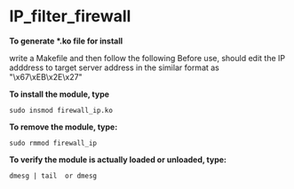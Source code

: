 # IP_filter_firewall

__To generate *.ko file for install__

  write a Makefile and then follow the following
  Before use, should edit the IP adddress to target server address in the similar format as "\x67\xEB\x2E\x27"

**To install the module, type**

`sudo insmod firewall_ip.ko`


**To remove the module, type:**

`sudo rmmod firewall_ip`


**To verify the module is actually loaded or unloaded, type:**

`dmesg | tail 
or
dmesg`
